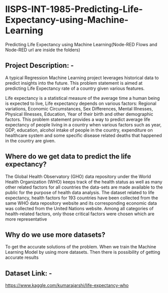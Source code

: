 # llSPS-INT-1985-Predicting-Life-Expectancy-using-Machine-Learning
Predicting Life Expectancy using Machine Learning(Node-RED Flows and Node-RED url are inside the folders)
## Project Description: -
A typical Regression Machine Learning project leverages historical data to predict insights into the future. This problem statement is aimed at predicting Life Expectancy rate of a country given various features.

Life expectancy is a statistical measure of the average time a human being is expected to live, Life expectancy depends on various factors: Regional variations, Economic Circumstances, Sex Differences, Mental Illnesses, Physical Illnesses, Education, Year of their birth and other demographic factors. This problem statement provides a way to predict average life expectancy of people living in a country when various factors such as year, GDP, education, alcohol intake of people in the country, expenditure on healthcare system and some specific disease related deaths that happened in the country are given.
## Where do we get data to predict the life expectancy?
The Global Health Observatory (GHO) data repository under the World Health Organization (WHO) keeps track of the health status as well as many other related factors for all countries the data-sets are made available to the public for the purpose of health data analysis. The dataset related to life expectancy, health factors for 193 countries have been collected from the same WHO data repository website and its corresponding economic data was collected from the United Nations website. Among all categories of health-related factors, only those critical factors were chosen which are more representative
## Why do we use more datasets?
To get the accurate solutions of the problem. When we train the Machine Learning Model by using more datasets. Then there is possibility of getting accurate results	
## Dataset Link: - 
https://www.kaggle.com/kumarajarshi/life-expectancy-who
